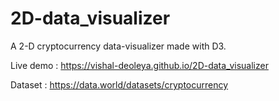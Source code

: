 # 2D-data_visualizer

A 2-D cryptocurrency data-visualizer made with D3.

Live demo : https://vishal-deoleya.github.io/2D-data_visualizer

Dataset : https://data.world/datasets/cryptocurrency
